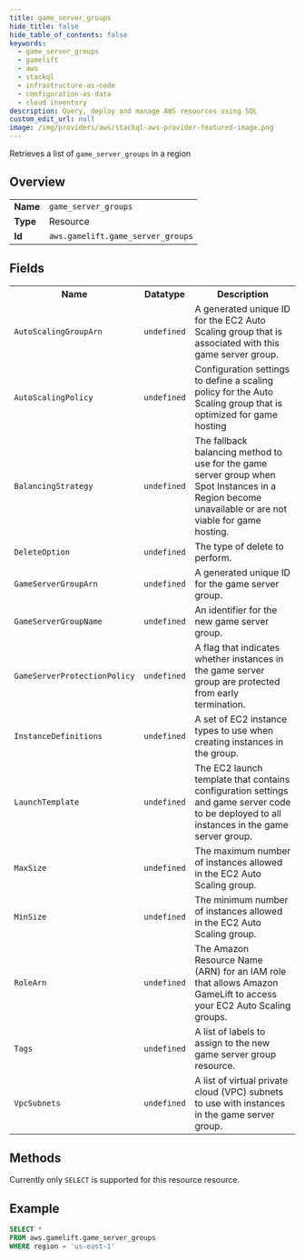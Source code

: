 ```yaml
---
title: game_server_groups
hide_title: false
hide_table_of_contents: false
keywords:
  - game_server_groups
  - gamelift
  - aws
  - stackql
  - infrastructure-as-code
  - configuration-as-data
  - cloud inventory
description: Query, deploy and manage AWS resources using SQL
custom_edit_url: null
image: /img/providers/aws/stackql-aws-provider-featured-image.png
---
```

Retrieves a list of <code>game_server_groups</code> in a region

## Overview
<table><tbody>
<tr><td><b>Name</b></td><td><code>game_server_groups</code></td></tr>
<tr><td><b>Type</b></td><td>Resource</td></tr>
<tr><td><b>Id</b></td><td><code>aws.gamelift.game_server_groups</code></td></tr>
</tbody></table>

## Fields
<table><tbody>
<tr><th>Name</th><th>Datatype</th><th>Description</th></tr>
<tr><td><code>AutoScalingGroupArn</code></td><td><code>undefined</code></td><td>A generated unique ID for the EC2 Auto Scaling group that is associated with this game server group.</td></tr><tr><td><code>AutoScalingPolicy</code></td><td><code>undefined</code></td><td>Configuration settings to define a scaling policy for the Auto Scaling group that is optimized for game hosting</td></tr><tr><td><code>BalancingStrategy</code></td><td><code>undefined</code></td><td>The fallback balancing method to use for the game server group when Spot Instances in a Region become unavailable or are not viable for game hosting.</td></tr><tr><td><code>DeleteOption</code></td><td><code>undefined</code></td><td>The type of delete to perform.</td></tr><tr><td><code>GameServerGroupArn</code></td><td><code>undefined</code></td><td>A generated unique ID for the game server group.</td></tr><tr><td><code>GameServerGroupName</code></td><td><code>undefined</code></td><td>An identifier for the new game server group.</td></tr><tr><td><code>GameServerProtectionPolicy</code></td><td><code>undefined</code></td><td>A flag that indicates whether instances in the game server group are protected from early termination.</td></tr><tr><td><code>InstanceDefinitions</code></td><td><code>undefined</code></td><td>A set of EC2 instance types to use when creating instances in the group.</td></tr><tr><td><code>LaunchTemplate</code></td><td><code>undefined</code></td><td>The EC2 launch template that contains configuration settings and game server code to be deployed to all instances in the game server group.</td></tr><tr><td><code>MaxSize</code></td><td><code>undefined</code></td><td>The maximum number of instances allowed in the EC2 Auto Scaling group.</td></tr><tr><td><code>MinSize</code></td><td><code>undefined</code></td><td>The minimum number of instances allowed in the EC2 Auto Scaling group.</td></tr><tr><td><code>RoleArn</code></td><td><code>undefined</code></td><td>The Amazon Resource Name (ARN) for an IAM role that allows Amazon GameLift to access your EC2 Auto Scaling groups.</td></tr><tr><td><code>Tags</code></td><td><code>undefined</code></td><td>A list of labels to assign to the new game server group resource.</td></tr><tr><td><code>VpcSubnets</code></td><td><code>undefined</code></td><td>A list of virtual private cloud (VPC) subnets to use with instances in the game server group.</td></tr>
</tbody></table>

## Methods
Currently only <code>SELECT</code> is supported for this resource resource.

## Example
```sql
SELECT * 
FROM aws.gamelift.game_server_groups
WHERE region = 'us-east-1'
```
